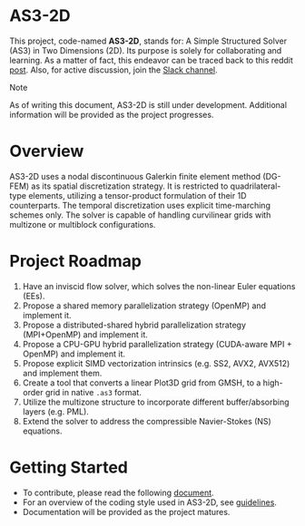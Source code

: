 # AS3-2D
This project, code-named **AS3-2D**, stands for: A Simple Structured Solver (AS3) in Two Dimensions (2D). Its purpose is solely for collaborating and learning. As a matter of fact, this endeavor can be traced back to this reddit [post](https://www.reddit.com/r/CFD/comments/1ehllip/collaborating_on_a_cfd_code_for_fun). Also, for active discussion, join the [Slack channel](https://join.slack.com/t/as3-2d/shared_invite/zt-2nxm0hq2u-vwV9I8wIru1YlkN9sUnhQA). 

> [!NOTE]
> As of writing this document, AS3-2D is still under development. Additional information will be provided as the project progresses.

# Overview

AS3-2D uses a nodal discontinuous Galerkin finite element method (DG-FEM) as its spatial discretization strategy. It is restricted to quadrilateral-type elements, utilizing a tensor-product formulation of their 1D counterparts. The temporal discretization uses explicit time-marching schemes only. The solver is capable of handling curvilinear grids with multizone or multiblock configurations.

# Project Roadmap 

1. Have an inviscid flow solver, which solves the non-linear Euler equations (EEs).
2. Propose a shared memory parallelization strategy (OpenMP) and implement it. 
3. Propose a distributed-shared hybrid parallelization strategy (MPI+OpenMP) and implement it.
4. Propose a CPU-GPU hybrid parallelization strategy (CUDA-aware MPI + OpenMP) and implement it.
5. Propose explicit SIMD vectorization intrinsics (e.g. SS2, AVX2, AVX512) and implement them.
6. Create a tool that converts a linear Plot3D grid from GMSH, to a high-order grid in native `.as3` format.
7. Utilize the multizone structure to incorporate different buffer/absorbing layers (e.g. PML).
8. Extend the solver to address the compressible Navier-Stokes (NS) equations.

# Getting Started

* To contribute, please read the following [document](./contributing.md).
* For an overview of the coding style used in AS3-2D, see [guidelines](./coding_style.md).
* Documentation will be provided as the project matures.


